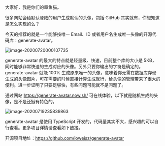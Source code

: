 大家好，我是你们的章鱼猫。

很多网站会给默认登陆的用户生成默认的头像，包括 GitHub 其实就有，你想知道是怎么实现的么？

今天的推荐的就是一个能够按唯一 Email、ID 或者用户名生成唯一头像的开源代码库：generate-avatar。

![image-20200720000107735](https://7465-test-3c9b5e-1-1301419220.tcb.qcloud.la/mac_github_images/compress_image-20200720000107735.png)

generate-avatar 的最大的特点就是轻量级、快速，目前整个库的大小是 5KB，同时能够非常快速的生成对应的头像。另外只要你输出的字符是确定的，generate-avatar 就能 100% 生成原来唯一的头像，意味着你无需在数据库存储生成的头像图片，可在需要的时候直接计算生成就行，给头像的管理带来了很大的便利。进一步证明了只要足够快，有些问题可能就不是问题了。

通过网站  https://generate-avatar.now.sh/  可在线体验，以下就是随机生成的头像，是不是还挺有特色的。

![image-20200719235839863](https://7465-test-3c9b5e-1-1301419220.tcb.qcloud.la/mac_github_images/compress_image-20200719235839863.png)

generate-avatar 是使用 TypeScript 开发的，代码量其实不大，感兴趣的可以自行查看。更多项目详情请查看如下链接。

开源项目地址：https://github.com/loweisz/generate-avatar